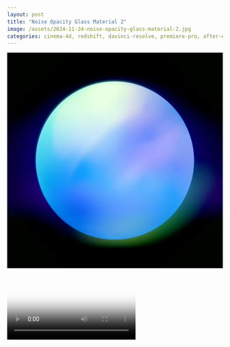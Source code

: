 ```yaml
---
layout: post
title: "Noise Opacity Glass Material 2"
image: /assets/2024-11-24-noise-opacity-glass-material-2.jpg
categories: cinema-4d, redshift, davinci-resolve, premiere-pro, after-effects, ableton-live
---
```


![Noise Opacity Glass Material 2](/assets/2024-11-24-noise-opacity-glass-material-2.jpg)

<video controls poster="/assets/2024-11-24-noise-opacity-glass-material-2.jpg">
  <source src="/assets/2024-11-24-noise-opacity-glass-material-2.mp4" type="video/mp4">
  Your browser does not support the video tag.
</video>
